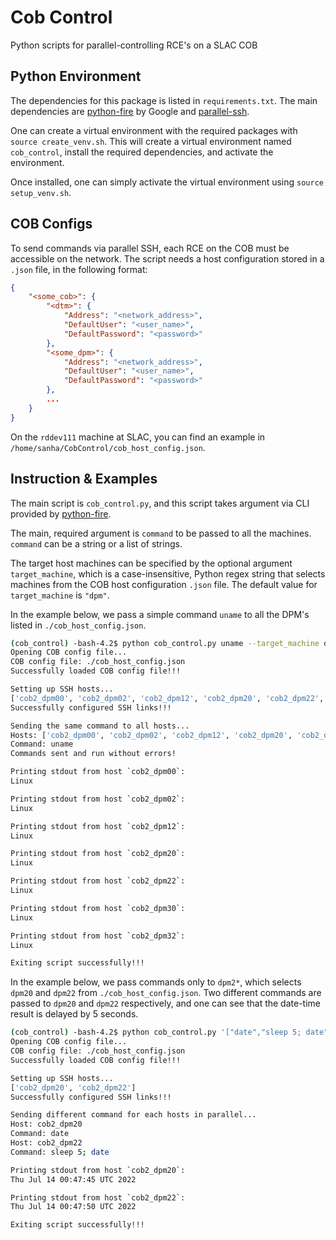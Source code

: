 # Cob Control
Python scripts for parallel-controlling RCE's on a SLAC COB

## Python Environment
The dependencies for this package is listed in `requirements.txt`. The main dependencies are [python-fire](https://github.com/google/python-fire) by Google and [parallel-ssh](https://github.com/ParallelSSH/parallel-ssh).

One can create a virtual environment with the required packages with `source create_venv.sh`. This will create a virtual environment named `cob_control`, install the required dependencies, and activate the environment.

Once installed, one can simply activate the virtual environment using `source setup_venv.sh`.

## COB Configs
To send commands via parallel SSH, each RCE on the COB must be accessible on the network. The script needs a host configuration stored in a `.json` file, in the following format:
```json
{
    "<some_cob>": {
        "<dtm>": {
            "Address": "<network_address>",
            "DefaultUser": "<user_name>",
            "DefaultPassword": "<password>"
        },
        "<some_dpm>": {
            "Address": "<network_address>",
            "DefaultUser": "<user_name>",
            "DefaultPassword": "<password>"
        },
        ...
    }
}
```
On the `rddev111` machine at SLAC, you can find an example in `/home/sanha/CobControl/cob_host_config.json`.

## Instruction & Examples
The main script is `cob_control.py`, and this script takes argument via CLI provided by    [python-fire](https://github.com/google/python-fire).

The main, required argument is `command` to be passed to all the machines. `command` can be a string or a list of strings.

The target host machines can be specified by the optional argument `target_machine`, which is a case-insensitive, Python regex string that selects machines from the COB host configuration `.json` file. The default value for `target_machine` is `"dpm"`.

In the example below, we pass a simple command `uname` to all the DPM's listed in `./cob_host_config.json`.
```bash
(cob_control) -bash-4.2$ python cob_control.py uname --target_machine dpm
Opening COB config file...
COB config file: ./cob_host_config.json
Successfully loaded COB config file!!!

Setting up SSH hosts...
['cob2_dpm00', 'cob2_dpm02', 'cob2_dpm12', 'cob2_dpm20', 'cob2_dpm22', 'cob2_dpm30', 'cob2_dpm32']
Successfully configured SSH links!!!

Sending the same command to all hosts...
Hosts: ['cob2_dpm00', 'cob2_dpm02', 'cob2_dpm12', 'cob2_dpm20', 'cob2_dpm22', 'cob2_dpm30', 'cob2_dpm32']
Command: uname
Commands sent and run without errors!

Printing stdout from host `cob2_dpm00`:
Linux

Printing stdout from host `cob2_dpm02`:
Linux

Printing stdout from host `cob2_dpm12`:
Linux

Printing stdout from host `cob2_dpm20`:
Linux

Printing stdout from host `cob2_dpm22`:
Linux

Printing stdout from host `cob2_dpm30`:
Linux

Printing stdout from host `cob2_dpm32`:
Linux

Exiting script successfully!!!
```
In the example below, we pass commands only to `dpm2*`, which selects `dpm20` and `dpm22` from `./cob_host_config.json`. Two different commands are passed to `dpm20` and `dpm22` respectively, and one can see that the date-time result is delayed by 5 seconds.
```bash
(cob_control) -bash-4.2$ python cob_control.py '["date","sleep 5; date"]' --target_machine dpm2
Opening COB config file...
COB config file: ./cob_host_config.json
Successfully loaded COB config file!!!

Setting up SSH hosts...
['cob2_dpm20', 'cob2_dpm22']
Successfully configured SSH links!!!

Sending different command for each hosts in parallel...
Host: cob2_dpm20
Command: date
Host: cob2_dpm22
Command: sleep 5; date

Printing stdout from host `cob2_dpm20`:
Thu Jul 14 00:47:45 UTC 2022

Printing stdout from host `cob2_dpm22`:
Thu Jul 14 00:47:50 UTC 2022

Exiting script successfully!!!
```
